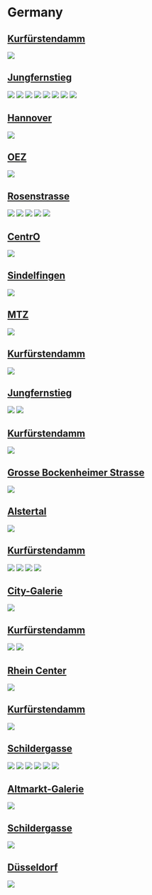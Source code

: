 
# Germany

## [Kurfürstendamm](https://www.apple.com/de/retail/kurfuerstendamm/)
<img src="https://www.apple.com/de/retail/store/galleries/kurfuerstendamm/images/kurfuerstendamm_gallery_image6.jpg"/>

## [Jungfernstieg](https://www.apple.com/de/retail/jungfernstieg/)
<img src="https://www.apple.com/de/retail/store/galleries/jungfernstieg/images/jungfernstieg_gallery_image3.jpg"/>
<img src="https://www.apple.com/de/retail/store/galleries/jungfernstieg/images/jungfernstieg_gallery_image4.jpg"/>
<img src="https://www.apple.com/de/retail/store/galleries/jungfernstieg/images/jungfernstieg_gallery_image5.jpg"/>
<img src="https://www.apple.com/de/retail/store/galleries/jungfernstieg/images/jungfernstieg_gallery_image6.jpg"/>
<img src="https://www.apple.com/de/retail/store/galleries/jungfernstieg/images/jungfernstieg_gallery_image7.jpg"/>
<img src="https://www.apple.com/de/retail/store/galleries/jungfernstieg/images/jungfernstieg_gallery_image8.jpg"/>
<img src="https://www.apple.com/de/retail/store/galleries/jungfernstieg/images/jungfernstieg_gallery_image9.jpg"/>
<img src="https://www.apple.com/de/retail/store/galleries/jungfernstieg/images/jungfernstieg_gallery_image10.jpg"/>

## [Hannover](https://www.apple.com/de/retail/hannover/)
<img src="https://www.apple.com/de/retail/hannover/images/hero_large_2x.jpg"/>

## [OEZ](https://www.apple.com/de/retail/oez/)
<img src="https://www.apple.com/de/retail/oez/images/hero_large_2x.jpg"/>

## [Rosenstrasse](https://www.apple.com/de/retail/rosenstrasse/)
<img src="https://www.apple.com/de/retail/rosenstrasse/images/hero_large_2x.jpg"/>
<img src="https://www.apple.com/de/retail/store/galleries/rosenstrasse/images/rosenstrasse_gallery_image2.jpg"/>
<img src="https://www.apple.com/de/retail/store/galleries/rosenstrasse/images/rosenstrasse_gallery_image3.jpg"/>
<img src="https://www.apple.com/de/retail/store/galleries/rosenstrasse/images/rosenstrasse_gallery_image4.jpg"/>
<img src="https://www.apple.com/de/retail/store/galleries/rosenstrasse/images/rosenstrasse_gallery_image5.jpg"/>

## [CentrO](https://www.apple.com/de/retail/centro/)
<img src="https://www.apple.com/de/retail/centro/images/hero_large_2x.jpg"/>

## [Sindelfingen](https://www.apple.com/de/retail/sindelfingen/)
<img src="https://www.apple.com/de/retail/sindelfingen/images/hero_large_2x.jpg"/>

## [MTZ](https://www.apple.com/de/retail/mtz/)
<img src="https://www.apple.com/de/retail/mtz/images/hero_large_2x.jpg"/>

## [Kurfürstendamm](https://www.apple.com/de/retail/kurfuerstendamm/)
<img src="https://www.apple.com/de/retail/store/galleries/kurfuerstendamm/images/kurfuerstendamm_gallery_image7.jpg"/>

## [Jungfernstieg](https://www.apple.com/de/retail/jungfernstieg/)
<img src="https://www.apple.com/de/retail/store/galleries/jungfernstieg/images/jungfernstieg_gallery_image2.jpg"/>
<img src="https://www.apple.com/de/retail/jungfernstieg/images/hero_large_2x.jpg"/>

## [Kurfürstendamm](https://www.apple.com/de/retail/kurfuerstendamm/)
<img src="https://www.apple.com/de/retail/store/galleries/kurfuerstendamm/images/kurfuerstendamm_gallery_image5.jpg"/>

## [Grosse Bockenheimer Strasse](https://www.apple.com/de/retail/grossebockenheimerstrasse/)
<img src="https://www.apple.com/de/retail/grossebockenheimerstrasse/images/hero_large_2x.jpg"/>

## [Alstertal](https://www.apple.com/de/retail/alstertal/)
<img src="https://www.apple.com/de/retail/alstertal/images/hero_large_2x.jpg"/>

## [Kurfürstendamm](https://www.apple.com/de/retail/kurfuerstendamm/)
<img src="https://www.apple.com/de/retail/store/galleries/kurfuerstendamm/images/kurfuerstendamm_gallery_image4.jpg"/>
<img src="https://www.apple.com/de/retail/store/galleries/kurfuerstendamm/images/kurfuerstendamm_gallery_image3.jpg"/>
<img src="https://www.apple.com/de/retail/store/galleries/kurfuerstendamm/images/kurfuerstendamm_gallery_image2.jpg"/>
<img src="https://www.apple.com/de/retail/kurfuerstendamm/images/hero_large_2x.jpg"/>

## [City-Galerie](https://www.apple.com/de/retail/city-galerie/)
<img src="https://www.apple.com/de/retail/city-galerie/images/hero_large_2x.jpg"/>

## [Kurfürstendamm](https://www.apple.com/de/retail/kurfuerstendamm/)
<img src="https://www.apple.com/de/retail/store/galleries/kurfuerstendamm/images/kurfuerstendamm_gallery_image9.jpg"/>
<img src="https://www.apple.com/de/retail/store/galleries/kurfuerstendamm/images/kurfuerstendamm_gallery_image10.jpg"/>

## [Rhein Center](https://www.apple.com/de/retail/rheincenter/)
<img src="https://www.apple.com/de/retail/rheincenter/images/hero_large_2x.jpg"/>

## [Kurfürstendamm](https://www.apple.com/de/retail/kurfuerstendamm/)
<img src="https://www.apple.com/de/retail/store/galleries/kurfuerstendamm/images/kurfuerstendamm_gallery_image8.jpg"/>

## [Schildergasse](https://www.apple.com/de/retail/schildergasse/)
<img src="https://www.apple.com/de/retail/store/galleries/schildergasse/images/schildergasse_gallery_image2.jpg"/>
<img src="https://www.apple.com/de/retail/store/galleries/schildergasse/images/schildergasse_gallery_image3.jpg"/>
<img src="https://www.apple.com/de/retail/store/galleries/schildergasse/images/schildergasse_gallery_image4.jpg"/>
<img src="https://www.apple.com/de/retail/store/galleries/schildergasse/images/schildergasse_gallery_image5.jpg"/>
<img src="https://www.apple.com/de/retail/store/galleries/schildergasse/images/schildergasse_gallery_image6.jpg"/>
<img src="https://www.apple.com/de/retail/store/galleries/schildergasse/images/schildergasse_gallery_image7.jpg"/>

## [Altmarkt-Galerie](https://www.apple.com/de/retail/altmarkt-galerie/)
<img src="https://www.apple.com/de/retail/altmarkt-galerie/images/hero_large_2x.jpg"/>

## [Schildergasse](https://www.apple.com/de/retail/schildergasse/)
<img src="https://www.apple.com/de/retail/schildergasse/images/hero_large_2x.jpg"/>

## [Düsseldorf](https://www.apple.com/de/retail/duesseldorf/)
<img src="https://www.apple.com/de/retail/duesseldorf/images/hero_large_2x.jpg"/>
